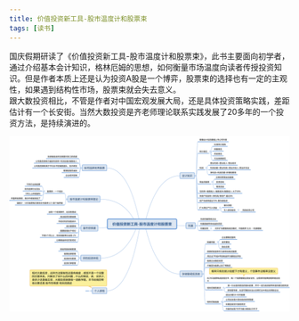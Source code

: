 ```yaml
---
title: 价值投资新工具-股市温度计和股票束
tags: [读书]
---
```

国庆假期研读了《价值投资新工具-股市温度计和股票束》，此书主要面向初学者，通过介绍基本会计知识，格林厄姆的思想，如何衡量市场温度向读者传授投资知识。但是作者本质上还是认为投资A股是一个博弈，股票束的选择也有一定的主观性，如果遇到结构性市场，股票束就会失去意义。  
跟大数投资相比，不管是作者对中国宏观发展大局，还是具体投资策略实践，差距估计有一个长安街。当然大数投资是齐老师理论联系实践发展了20多年的一个投资方法，是持续演进的。

![价值投资新工具-股市温度计和股票束](/images/价值投资新工具-股市温度计和股票束.svg)<br/>
